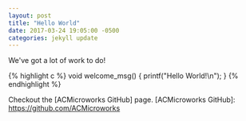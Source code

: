 ```yaml
---
layout: post
title: "Hello World"
date: 2017-03-24 19:05:00 -0500
categories: jekyll update
---
```


We've got a lot of work to do!

{% highlight c %}
void
welcome_msg()
{
	printf("Hello World!\n");
}
{% endhighlight %}

Checkout the [ACMicroworks GitHub] page.
[ACMicroworks GitHub]: https://github.com/ACMicroworks